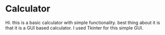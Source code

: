# Calculator
Hi. this is a basic calculator with simple functionality. best thing about it is that it is a GUI based calculator.
I used Tkinter for this simple GUI.
